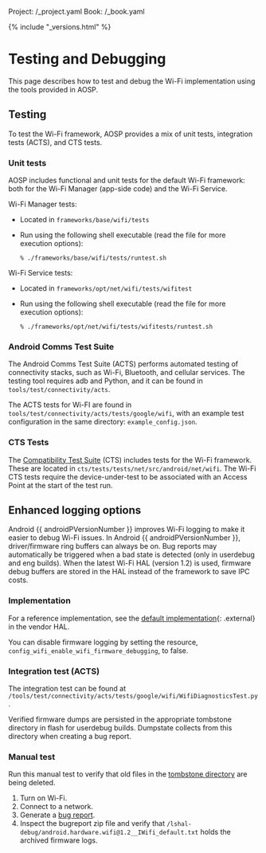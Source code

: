 Project: /_project.yaml
Book: /_book.yaml

{% include "_versions.html" %}

<!--
  Copyright 2018 The Android Open Source Project

  Licensed under the Apache License, Version 2.0 (the "License");
  you may not use this file except in compliance with the License.
  You may obtain a copy of the License at

      http://www.apache.org/licenses/LICENSE-2.0

  Unless required by applicable law or agreed to in writing, software
  distributed under the License is distributed on an "AS IS" BASIS,
  WITHOUT WARRANTIES OR CONDITIONS OF ANY KIND, either express or implied.
  See the License for the specific language governing permissions and
  limitations under the License.
-->

# Testing and Debugging

This page describes how to test and debug the Wi-Fi implementation using the
tools provided in AOSP.

## Testing

To test the Wi-Fi framework, AOSP provides a mix of unit tests, integration
tests (ACTS), and CTS tests.

### Unit tests

AOSP includes functional and unit tests for the default Wi-Fi framework: both
for the Wi-Fi Manager (app-side code) and the Wi-Fi Service.

Wi-Fi Manager tests:

+   Located in `frameworks/base/wifi/tests`
+   Run using the following shell executable (read the file for more execution
    options):

    ```
    % ./frameworks/base/wifi/tests/runtest.sh
    ```

Wi-Fi Service tests:

+   Located in `frameworks/opt/net/wifi/tests/wifitest`
+   Run using the following shell executable (read the file for more execution
    options):

    ```
    % ./frameworks/opt/net/wifi/tests/wifitests/runtest.sh
    ```

### Android Comms Test Suite

The Android Comms Test Suite (ACTS) performs automated testing of connectivity
stacks, such as Wi-Fi, Bluetooth, and cellular services. The testing tool
requires adb and Python, and it can be found in `tools/test/connectivity/acts`.

The ACTS tests for Wi-FI are found in
`tools/test/connectivity/acts/tests/google/wifi`, with an example test
configuration in the same directory: `example_config.json`.

### CTS Tests

The [Compatibility Test Suite](/compatibility/cts/) (CTS) includes tests for the
Wi-Fi framework. These are located in
`cts/tests/tests/net/src/android/net/wifi`. The Wi-Fi CTS tests require the
device-under-test to be associated with an Access Point at the start of the test
run.

## Enhanced logging options

Android {{ androidPVersionNumber }} improves Wi-Fi logging to make it easier to
debug Wi-Fi issues. In Android {{ androidPVersionNumber }}, driver/firmware ring
buffers can always be on. Bug reports may automatically be triggered when a bad
state is detected (only in userdebug and eng builds). When the latest Wi-Fi HAL
(version 1.2) is used, firmware debug buffers are stored in the HAL instead of
the framework to save IPC costs.

### Implementation

For a reference implementation, see the
[default implementation](https://android.googlesource.com/platform/hardware/interfaces/+/master/wifi/1.2/default/wifi_chip.cpp#1388){: .external}
in the vendor HAL.

You can disable firmware logging by setting the resource,
`config_wifi_enable_wifi_firmware_debugging`, to false.

### Integration test (ACTS)

The integration test can be found at
`/tools/test/connectivity/acts/tests/google/wifi/WifiDiagnosticsTest.py`.

Verified firmware dumps are persisted in the appropriate tombstone directory in
flash for userdebug builds. Dumpstate collects from this directory when creating
a bug report.

### Manual test

Run this manual test to verify that old files in the
[tombstone directory](/devices/tech/debug/#debuggerd) are being deleted.

1.  Turn on Wi-Fi.
1.  Connect to a network.
1.  Generate a [bug report](/setup/contribute/read-bug-reports).
1.  Inspect the bugreport zip file and verify that
    `/lshal-debug/android.hardware.wifi@1.2__IWifi_default.txt` holds the
    archived firmware logs.
